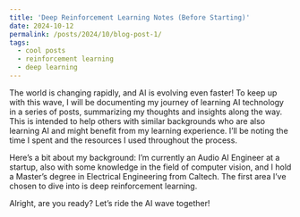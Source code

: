 ```yaml
---
title: 'Deep Reinforcement Learning Notes (Before Starting)'
date: 2024-10-12
permalink: /posts/2024/10/blog-post-1/
tags:
  - cool posts
  - reinforcement learning
  - deep learning
---
```


The world is changing rapidly, and AI is evolving even faster! To keep up with this wave, I will be documenting my journey of learning AI technology in a series of posts, summarizing my thoughts and insights along the way. This is intended to help others with similar backgrounds who are also learning AI and might benefit from my learning experience. I’ll be noting the time I spent and the resources I used throughout the process.

Here’s a bit about my background: I’m currently an Audio AI Engineer at a startup, also with some knowledge in the field of computer vision, and I hold a Master’s degree in Electrical Engineering from Caltech. The first area I’ve chosen to dive into is deep reinforcement learning.

Alright, are you ready? Let’s ride the AI wave together! 
